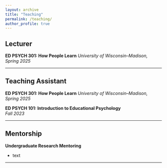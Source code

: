 ```yaml
---
layout: archive
title: "Teaching"
permalink: /teaching/
author_profile: true
---
```


## Lecturer

**ED PSYCH 301: How People Learn**  _University of Wisconsin–Madison, Spring 2025_  

---

## Teaching Assistant

**ED PSYCH 301: How People Learn**  _University of Wisconsin–Madison, Spring 2025_  

**ED PSYCH 101: Introduction to Educational Psychology**  
_Fall 2023_  

---

## Mentorship

**Undergraduate Research Mentoring**  
- text

---
